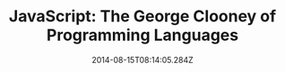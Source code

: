 ---
title: "JavaScript: The George Clooney of Programming Languages"
date: "2014-08-15T08:14:05.284Z"
layout: post
path: "/javascript-the-george-clooney-of-programming-languages-1b28678f41d3/"
---